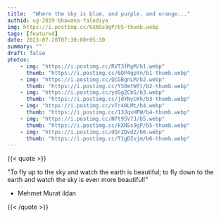 ```yaml
---
title:  "Where the sky is blue, and purple, and orange..."
authid: ug-2019-bhawana-falodiya
img: https://i.postimg.cc/kXNSs9gP/b5-thumb.webp
tags: [featured]
date: 2023-07-20T07:30:08+05:30
summary: ""
draft: false
photos:
    - img: "https://i.postimg.cc/RVT3fRgM/b1.webp"
      thumb: "https://i.postimg.cc/6QP4qpYn/b1-thumb.webp"
    - img: "https://i.postimg.cc/QCGBgnLM/b2.webp"
      thumb: "https://i.postimg.cc/YS0mtWft/b2-thumb.webp"
    - img: "https://i.postimg.cc/ydSgZCb5/b3.webp"
      thumb: "https://i.postimg.cc/jdYNyCKh/b3-thumb.webp"
    - img: "https://i.postimg.cc/vTr40LMt/b4.webp"
      thumb: "https://i.postimg.cc/13JqxHFW/b4-thumb.webp"
    - img: "https://i.postimg.cc/Nft95V7J/b5.webp"
      thumb: "https://i.postimg.cc/kXNSs9gP/b5-thumb.webp"
    - img: "https://i.postimg.cc/dQrZQvdZ/b6.webp"
      thumb: "https://i.postimg.cc/T1gDZvjm/b6-thumb.webp"
---
```


{{< quote >}}


"To fly up to the sky and watch the earth is beautiful; to fly down to the earth and watch the sky is even more beautiful!"

- Mehmet Murat ildan

{{< /quote >}}






